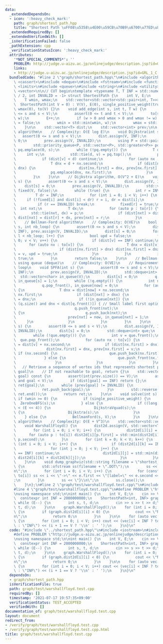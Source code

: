 ```yaml
---
data:
  _extendedDependsOn:
  - icon: ':heavy_check_mark:'
    path: graph/shortest_path.hpp
    title: "Shortest Path \uFF08\u5358\u4E00\u59CB\u70B9\u6700\u77ED\u8DEF\uFF09"
  _extendedRequiredBy: []
  _extendedVerifiedWith: []
  _isVerificationFailed: false
  _pathExtension: cpp
  _verificationStatusIcon: ':heavy_check_mark:'
  attributes:
    '*NOT_SPECIAL_COMMENTS*': ''
    PROBLEM: http://judge.u-aizu.ac.jp/onlinejudge/description.jsp?id=GRL_1_C
    links:
    - http://judge.u-aizu.ac.jp/onlinejudge/description.jsp?id=GRL_1_C
  bundledCode: "#line 2 \"graph/shortest_path.hpp\"\n#include <algorithm>\n#include\
    \ <cassert>\n#include <deque>\n#include <fstream>\n#include <functional>\n#include\
    \ <limits>\n#include <queue>\n#include <string>\n#include <utility>\n#include\
    \ <vector>\n\n// CUT begin\ntemplate <typename T, T INF = std::numeric_limits<T>::max()\
    \ / 2, int INVALID = -1> struct ShortestPath {\n    int V, E;\n    bool single_positive_weight;\n\
    \    T wmin, wmax;\n    std::vector<std::vector<std::pair<int, T>>> to;\n\n  \
    \  ShortestPath(int V = 0) : V(V), E(0), single_positive_weight(true), wmin(0),\
    \ wmax(0), to(V) {}\n    void add_edge(int s, int t, T w) {\n        assert(0\
    \ <= s and s < V);\n        assert(0 <= t and t < V);\n        to[s].emplace_back(t,\
    \ w);\n        E++;\n        if (w > 0 and wmax > 0 and wmax != w) single_positive_weight\
    \ = false;\n        wmin = std::min(wmin, w);\n        wmax = std::max(wmax, w);\n\
    \    }\n\n    std::vector<T> dist;\n    std::vector<int> prev;\n\n    // Dijkstra\
    \ algorithm\n    // Complexity: O(E log E)\n    void Dijkstra(int s) {\n     \
    \   assert(0 <= s and s < V);\n        dist.assign(V, INF);\n        dist[s] =\
    \ 0;\n        prev.assign(V, INVALID);\n        using P = std::pair<T, int>;\n\
    \        std::priority_queue<P, std::vector<P>, std::greater<P>> pq;\n       \
    \ pq.emplace(0, s);\n        while (!pq.empty()) {\n            T d;\n       \
    \     int v;\n            std::tie(d, v) = pq.top();\n            pq.pop();\n\
    \            if (dist[v] < d) continue;\n            for (auto nx : to[v]) {\n\
    \                T dnx = d + nx.second;\n                if (dist[nx.first] >\
    \ dnx) {\n                    dist[nx.first] = dnx, prev[nx.first] = v;\n    \
    \                pq.emplace(dnx, nx.first);\n                }\n            }\n\
    \        }\n    }\n\n    // Dijkstra algorithm, O(V^2 + E)\n    void DijkstraVquad(int\
    \ s) {\n        assert(0 <= s and s < V);\n        dist.assign(V, INF);\n    \
    \    dist[s] = 0;\n        prev.assign(V, INVALID);\n        std::vector<char>\
    \ fixed(V, false);\n        while (true) {\n            int r = INVALID;\n   \
    \         T dr = INF;\n            for (int i = 0; i < V; i++) {\n           \
    \     if (!fixed[i] and dist[i] < dr) r = i, dr = dist[i];\n            }\n  \
    \          if (r == INVALID) break;\n            fixed[r] = true;\n          \
    \  int nxt;\n            T dx;\n            for (auto p : to[r]) {\n         \
    \       std::tie(nxt, dx) = p;\n                if (dist[nxt] > dist[r] + dx)\
    \ dist[nxt] = dist[r] + dx, prev[nxt] = r;\n            }\n        }\n    }\n\n\
    \    // Bellman-Ford algorithm\n    // Complexity: O(VE)\n    bool BellmanFord(int\
    \ s, int nb_loop) {\n        assert(0 <= s and s < V);\n        dist.assign(V,\
    \ INF), prev.assign(V, INVALID);\n        dist[s] = 0;\n        for (int l = 0;\
    \ l < nb_loop; l++) {\n            bool upd = false;\n            for (int v =\
    \ 0; v < V; v++) {\n                if (dist[v] == INF) continue;\n          \
    \      for (auto nx : to[v]) {\n                    T dnx = dist[v] + nx.second;\n\
    \                    if (dist[nx.first] > dnx) dist[nx.first] = dnx, prev[nx.first]\
    \ = v, upd = true;\n                }\n            }\n            if (!upd) return\
    \ true;\n        }\n        return false;\n    }\n\n    // Bellman-ford algorithm\
    \ using queue (deque)\n    // Complexity: O(VE)\n    // Requirement: no negative\
    \ loop\n    void SPFA(int s) {\n        assert(0 <= s and s < V);\n        dist.assign(V,\
    \ INF);\n        prev.assign(V, INVALID);\n        std::deque<int> q;\n      \
    \  std::vector<char> in_queue(V);\n        dist[s] = 0;\n        q.push_back(s),\
    \ in_queue[s] = 1;\n        while (!q.empty()) {\n            int now = q.front();\n\
    \            q.pop_front(), in_queue[now] = 0;\n            for (auto nx : to[now])\
    \ {\n                T dnx = dist[now] + nx.second;\n                int nxt =\
    \ nx.first;\n                if (dist[nxt] > dnx) {\n                    dist[nxt]\
    \ = dnx;\n                    if (!in_queue[nxt]) {\n                        if\
    \ (q.size() and dnx < dist[q.front()]) { // Small label first optimization\n \
    \                           q.push_front(nxt);\n                        } else\
    \ {\n                            q.push_back(nxt);\n                        }\n\
    \                        prev[nxt] = now, in_queue[nxt] = 1;\n               \
    \     }\n                }\n            }\n        }\n    }\n\n    void ZeroOneBFS(int\
    \ s) {\n        assert(0 <= s and s < V);\n        dist.assign(V, INF), prev.assign(V,\
    \ INVALID);\n        dist[s] = 0;\n        std::deque<int> que;\n        que.push_back(s);\n\
    \        while (!que.empty()) {\n            int v = que.front();\n          \
    \  que.pop_front();\n            for (auto nx : to[v]) {\n                T dnx\
    \ = dist[v] + nx.second;\n                if (dist[nx.first] > dnx) {\n      \
    \              dist[nx.first] = dnx, prev[nx.first] = v;\n                   \
    \ if (nx.second) {\n                        que.push_back(nx.first);\n       \
    \             } else {\n                        que.push_front(nx.first);\n  \
    \                  }\n                }\n            }\n        }\n    }\n\n \
    \   // Retrieve a sequence of vertex ids that represents shortest path [s, ...,\
    \ goal]\n    // If not reachable to goal, return {}\n    std::vector<int> retrieve_path(int\
    \ goal) const {\n        assert(int(prev.size()) == V);\n        assert(0 <= goal\
    \ and goal < V);\n        if (dist[goal] == INF) return {};\n        std::vector<int>\
    \ ret{goal};\n        while (prev[goal] != INVALID) {\n            goal = prev[goal];\n\
    \            ret.push_back(goal);\n        }\n        std::reverse(ret.begin(),\
    \ ret.end());\n        return ret;\n    }\n\n    void solve(int s) {\n       \
    \ if (wmin >= 0) {\n            if (single_positive_weight) {\n              \
    \  ZeroOneBFS(s);\n            } else {\n                if ((long long)V * V\
    \ < (E << 4)) {\n                    DijkstraVquad(s);\n                } else\
    \ {\n                    Dijkstra(s);\n                }\n            }\n    \
    \    } else {\n            BellmanFord(s, V);\n        }\n    }\n\n    // Warshall-Floyd\
    \ algorithm\n    // Complexity: O(E + V^3)\n    std::vector<std::vector<T>> dist2d;\n\
    \    void WarshallFloyd() {\n        dist2d.assign(V, std::vector<T>(V, INF));\n\
    \        for (int i = 0; i < V; i++) {\n            dist2d[i][i] = 0;\n      \
    \      for (auto p : to[i]) dist2d[i][p.first] = std::min(dist2d[i][p.first],\
    \ p.second);\n        }\n        for (int k = 0; k < V; k++) {\n            for\
    \ (int i = 0; i < V; i++) {\n                if (dist2d[i][k] == INF) continue;\n\
    \                for (int j = 0; j < V; j++) {\n                    if (dist2d[k][j]\
    \ == INF) continue;\n                    dist2d[i][j] = std::min(dist2d[i][j],\
    \ dist2d[i][k] + dist2d[k][j]);\n                }\n            }\n        }\n\
    \    }\n\n    void dump_graphviz(std::string filename = \"shortest_path\") const\
    \ {\n        std::ofstream ss(filename + \".DOT\");\n        ss << \"digraph{\\\
    n\";\n        for (int i = 0; i < V; i++) {\n            for (const auto &e :\
    \ to[i]) ss << i << \"->\" << e.first << \"[label=\" << e.second << \"];\\n\"\
    ;\n        }\n        ss << \"}\\n\";\n        ss.close();\n        return;\n\
    \    }\n};\n#line 2 \"graph/test/warshallfloyd.test.cpp\"\n#include <iostream>\n\
    #line 4 \"graph/test/warshallfloyd.test.cpp\"\n#define PROBLEM \"http://judge.u-aizu.ac.jp/onlinejudge/description.jsp?id=GRL_1_C\"\
    \nusing namespace std;\n\nint main() {\n    int V, E;\n    cin >> V >> E;\n  \
    \  constexpr int INF = 2000000000;\n    ShortestPath<int, INF> graph(V);\n   \
    \ while (E--) {\n        int s, t, d;\n        cin >> s >> t >> d;\n        graph.add_edge(s,\
    \ t, d);\n    }\n\n    graph.WarshallFloyd();\n    for (int i = 0; i < V; i++)\
    \ {\n        if (graph.dist2d[i][i] < 0) {\n            cout << \"NEGATIVE CYCLE\\\
    n\";\n            return 0;\n        }\n    }\n\n    for (auto vec : graph.dist2d)\
    \ {\n        for (int i = 0; i < V; i++) cout << (vec[i] < INF ? to_string(vec[i])\
    \ : \"INF\") << (i + 1 == V ? '\\n' : ' ');\n    }\n}\n"
  code: "#include \"../shortest_path.hpp\"\n#include <iostream>\n#include <string>\n\
    #define PROBLEM \"http://judge.u-aizu.ac.jp/onlinejudge/description.jsp?id=GRL_1_C\"\
    \nusing namespace std;\n\nint main() {\n    int V, E;\n    cin >> V >> E;\n  \
    \  constexpr int INF = 2000000000;\n    ShortestPath<int, INF> graph(V);\n   \
    \ while (E--) {\n        int s, t, d;\n        cin >> s >> t >> d;\n        graph.add_edge(s,\
    \ t, d);\n    }\n\n    graph.WarshallFloyd();\n    for (int i = 0; i < V; i++)\
    \ {\n        if (graph.dist2d[i][i] < 0) {\n            cout << \"NEGATIVE CYCLE\\\
    n\";\n            return 0;\n        }\n    }\n\n    for (auto vec : graph.dist2d)\
    \ {\n        for (int i = 0; i < V; i++) cout << (vec[i] < INF ? to_string(vec[i])\
    \ : \"INF\") << (i + 1 == V ? '\\n' : ' ');\n    }\n}\n"
  dependsOn:
  - graph/shortest_path.hpp
  isVerificationFile: true
  path: graph/test/warshallfloyd.test.cpp
  requiredBy: []
  timestamp: '2021-07-17 19:57:35+09:00'
  verificationStatus: TEST_ACCEPTED
  verifiedWith: []
documentation_of: graph/test/warshallfloyd.test.cpp
layout: document
redirect_from:
- /verify/graph/test/warshallfloyd.test.cpp
- /verify/graph/test/warshallfloyd.test.cpp.html
title: graph/test/warshallfloyd.test.cpp
---
```

